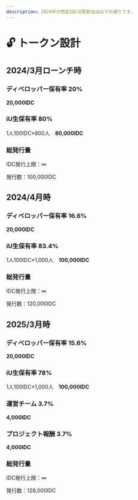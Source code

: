 ```yaml
---
description: 2024年の想定IDC分配割合は以下の通りです。
---
```


# 🔓 トークン設計

## 2024/3月ローンチ時



### ディベロッパー保有率 20%

**20,000IDC**

### iU生保有率 80%

1人100IDC×800人　**80,000IDC**



### 総発行量

IDC発行上限：∞

発行数：100,000IDC

## 2024/4月時

### ディベロッパー保有率 16.6%

**20,000IDC**

### iU生保有率 83.4%

1人100IDC×1,000人　**100,000IDC**

### 総発行量

IDC発行上限：∞

発行数：120,000IDC

## 2025/3月時

### ディベロッパー保有率 15.6%

**20,000IDC**

### iU生保有率 78%

1人100IDC×1,000人　**100,000IDC**

### 運営チーム 3.7%

**4,000IDC**

### プロジェクト報酬 3.7%

**4,000IDC**



### 総発行量

IDC発行上限：∞

発行数：128,000IDC

###

